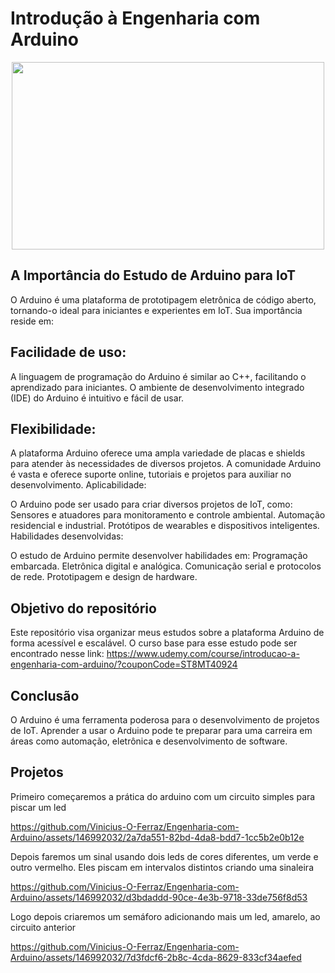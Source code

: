 # Introdução à Engenharia com Arduino

<div align="center">
  <img src="https://github.com/Vinicius-O-Ferraz/Engenharia-com-Arduino/assets/146992032/7bd0dbb4-95c8-4a03-a157-a20bd56ed8a6" width="500" height="300">
</div>

## A Importância do Estudo de Arduino para IoT
O Arduino é uma plataforma de prototipagem eletrônica de código aberto, tornando-o ideal para iniciantes e experientes em IoT. Sua importância reside em:

## Facilidade de uso:

A linguagem de programação do Arduino é similar ao C++, facilitando o aprendizado para iniciantes.
O ambiente de desenvolvimento integrado (IDE) do Arduino é intuitivo e fácil de usar.

## Flexibilidade:

A plataforma Arduino oferece uma ampla variedade de placas e shields para atender às necessidades de diversos projetos.
A comunidade Arduino é vasta e oferece suporte online, tutoriais e projetos para auxiliar no desenvolvimento.
Aplicabilidade:

O Arduino pode ser usado para criar diversos projetos de IoT, como:
Sensores e atuadores para monitoramento e controle ambiental.
Automação residencial e industrial.
Protótipos de wearables e dispositivos inteligentes.
Habilidades desenvolvidas:

O estudo de Arduino permite desenvolver habilidades em:
Programação embarcada.
Eletrônica digital e analógica.
Comunicação serial e protocolos de rede.
Prototipagem e design de hardware.

## Objetivo do repositório

Este repositório visa organizar meus estudos sobre a plataforma Arduino de forma acessível e escalável. 
O curso base para esse estudo pode ser encontrado nesse link: https://www.udemy.com/course/introducao-a-engenharia-com-arduino/?couponCode=ST8MT40924

## Conclusão

O Arduino é uma ferramenta poderosa para o desenvolvimento de projetos de IoT. Aprender a usar o Arduino pode te preparar para uma carreira em áreas como automação, eletrônica e desenvolvimento de software.

## Projetos

Primeiro começaremos a prática do arduino com um circuito simples para piscar um led

https://github.com/Vinicius-O-Ferraz/Engenharia-com-Arduino/assets/146992032/2a7da551-82bd-4da8-bdd7-1cc5b2e0b12e

Depois faremos um sinal usando dois leds de cores diferentes, um verde e outro vermelho. Eles piscam em intervalos distintos criando uma sinaleira

https://github.com/Vinicius-O-Ferraz/Engenharia-com-Arduino/assets/146992032/d3bdaddd-90ce-4e3b-9718-33de756f8d53

Logo depois criaremos um semáforo adicionando mais um led, amarelo, ao circuito anterior

https://github.com/Vinicius-O-Ferraz/Engenharia-com-Arduino/assets/146992032/7d3fdcf6-2b8c-4cda-8629-833cf34aefed




